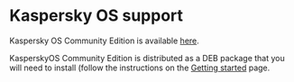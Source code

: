 # Kaspersky OS support

Kaspersky OS Community Edition is available
[here](https://os.kaspersky.com/download-community-edition/).

KasperskyOS Community Edition is distributed as a DEB package that you will need to install
(follow the instructions on the
[Getting started](https://support.kaspersky.com/help/KCE/1.0/en-US/getting_started.htm) page.